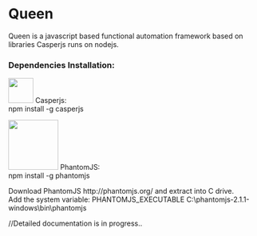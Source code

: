 # Queen
Queen is a javascript based functional automation framework based on libraries Casperjs runs on nodejs.
<h3>Dependencies Installation:</h3>
<p align="left">
  <img src="http://casperjs.org/images/casperjs-logo.png" width="50"/> Casperjs:<br/>
  npm install -g casperjs
</p>
<p align="left">
  <img src="http://phantomjs.org/img/phantomjs-logo.png" width="100"/> PhantomJS:<br/>
  npm install -g phantomjs
</p>
<p>
  Download PhantomJS http://phantomjs.org/ and extract into C drive.<br/> 
  Add the system variable: 
  PHANTOMJS_EXECUTABLE C:\phantomjs-2.1.1-windows\bin\phantomjs
</p>
<p>
//Detailed documentation is in progress..
</p>